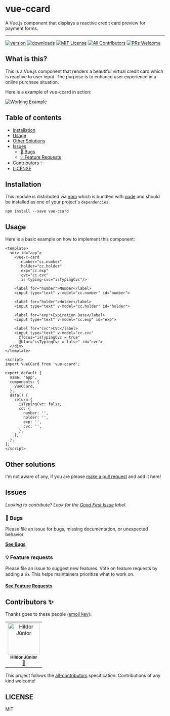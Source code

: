 # vue-ccard

A Vue.js component that displays a reactive credit card preview for payment forms.

---

<!-- prettier-ignore-start -->
[![version][version-badge]][package]
[![downloads][downloads-badge]][npmtrends]
[![MIT License][license-badge]][license]
[![All Contributors](https://img.shields.io/badge/all_contributors-1-orange.svg?style=flat-square)](#contributors-)
[![PRs Welcome][prs-badge]][prs]
<!-- prettier-ignore-end -->

## What is this?

This is a Vue.js component that renders a beautiful virtual credit card which is reactive to user input. The purpose is to enhance user experience in a online purchase situation.

Here is a example of vue-ccard in action:

![Working Example](https://media3.giphy.com/media/JTgJcgmk7nznxpO8X5/giphy.gif)

## Table of contents

<!-- START doctoc generated TOC please keep comment here to allow auto update -->
<!-- DON'T EDIT THIS SECTION, INSTEAD RE-RUN doctoc TO UPDATE -->

- [Installation](#installation)
- [Usage](#usage)
- [Other Solutions](#other-solutions)
- [Issues](#issues)
  - [🐛 Bugs](#-bugs)
  - [💡 Feature Requests](#-feature-requests)
- [Contributors ✨](#contributors-)
- [LICENSE](#license)

<!-- END doctoc generated TOC please keep comment here to allow auto update -->

## Installation

This module is distributed via [npm][npm] which is bundled with [node][node] and
should be installed as one of your project's `dependencies`:

```
npm install --save vue-ccard
```

## Usage

Here is a basic example on how to implement this component:
```
<template>
  <div id="app">
    <vue-c-card
      :number="cc.number"
      :holder="cc.holder"
      :exp="cc.exp"
      :cvc="cc.cvc"
      :is-typing-cvc="isTypingCvc"/>
    
    <label for="number">Number</label>
    <input type="text" v-model="cc.number" id="number">

    <label for="holder">Holder</label>
    <input type="text" v-model="cc.holder" id="holder">

    <label for="exp">Expiration Date</label>
    <input type="text" v-model="cc.exp" id="exp">

    <label for="cvc">CVC</label>
    <input type="text" v-model="cc.cvc"
      @focus="isTypingCvc = true"
      @blur="isTypingCvc = false" id="cvc">
  </div>
</template>

<script>
import VueCCard from 'vue-ccard';

export default {
  name: 'app',
  components: {
    VueCCard,
  },
  data() {
    return {
      isTypingCvc: false,
      cc: {
        number: '',
        holder: '',
        exp: '',
        cvc: '',
      },
    };
  },
};
</script>
```

## Other solutions

I'm not aware of any, if you are please [make a pull request][prs] and add it
here!

## Issues

_Looking to contribute? Look for the [Good First Issue][good-first-issue]
label._

### 🐛 Bugs

Please file an issue for bugs, missing documentation, or unexpected behavior.

[**See Bugs**][bugs]

### 💡 Feature requests

Please file an issue to suggest new features. Vote on feature requests by adding
a 👍. This helps maintainers prioritize what to work on.

[**See Feature Requests**][requests]

## Contributors ✨

Thanks goes to these people ([emoji key][emojis]):

<!-- ALL-CONTRIBUTORS-LIST:START - Do not remove or modify this section -->
<!-- prettier-ignore-start -->
<!-- markdownlint-disable -->
<table>
  <tr>
    <td align="center">
      <a href="https://hildor.com.br" target="_blank">
        <img src="https://avatars2.githubusercontent.com/u/26314970?s=460&u=c15163820da8044436b818e009c83d22ba252fb2&v=4" width="100px;" alt="Hildor Júnior">
        <br>
        <sub>
          <b>Hildor Júnior</b>
        </sub>
      </a>
      <br>
      <a href="https://github.com/hildorjr/vue-ccard/commits?author=hildorjr" title="Commits">📖</a>
    </td>
  </tr>
</table>

<!-- markdownlint-enable -->
<!-- prettier-ignore-end -->

<!-- ALL-CONTRIBUTORS-LIST:END -->

This project follows the [all-contributors][all-contributors] specification.
Contributions of any kind welcome!

## LICENSE

MIT

<!-- prettier-ignore-start -->
[npm]: https://www.npmjs.com
[node]: https://nodejs.org
[version-badge]: https://img.shields.io/npm/v/vue-ccard.svg?style=flat-square
[package]: https://www.npmjs.com/package/vue-ccard
[downloads-badge]: https://img.shields.io/npm/dm/vue-ccard.svg?style=flat-square
[npmtrends]: http://www.npmtrends.com/vue-ccard
[license-badge]: https://img.shields.io/npm/l/vue-ccard.svg?style=flat-square
[license]: https://github.com/hildorjr/vue-ccard/blob/master/LICENSE
[prs-badge]: https://img.shields.io/badge/PRs-welcome-brightgreen.svg?style=flat-square
[prs]: http://makeapullrequest.com
[emojis]: https://github.com/all-contributors/all-contributors#emoji-key
[all-contributors]: https://github.com/all-contributors/all-contributors
[bugs]: https://github.com/hildorjr/vue-ccard/issues?utf8=%E2%9C%93&q=is%3Aissue+is%3Aopen+sort%3Acreated-desc+label%3Abug
[requests]: https://github.com/hildorjr/vue-ccard/issues?utf8=%E2%9C%93&q=is%3Aissue+is%3Aopen+sort%3Areactions-%2B1-desc+label%3Aenhancement
[good-first-issue]: https://github.com/hildorjr/vue-ccard/issues?utf8=%E2%9C%93&q=is%3Aissue+is%3Aopen+sort%3Areactions-%2B1-desc+label%3Aenhancement+label%3A%22good+first+issue%22
<!-- prettier-ignore-end -->

